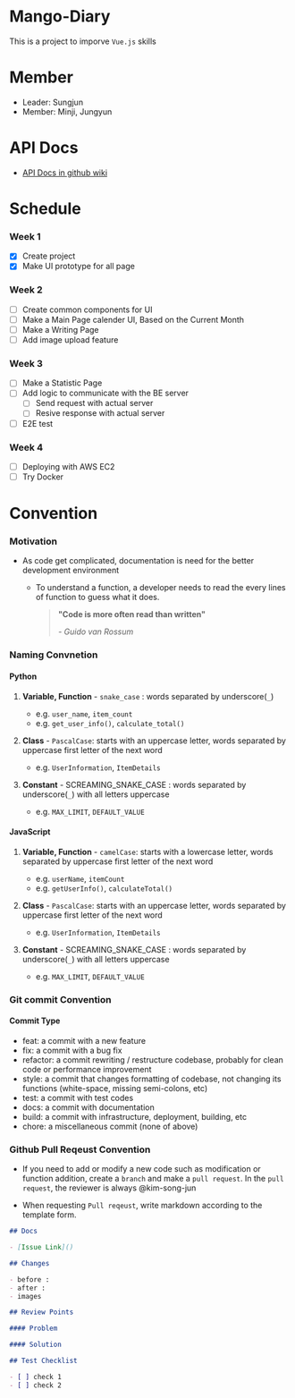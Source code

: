 # Mango-Diary

This is a project to imporve `Vue.js` skills

# Member

 - Leader: Sungjun
 - Member: Minji, Jungyun

# API Docs

- [API Docs in github wiki](https://github.com/DEV-TINO/Mango-Diary/wiki/%08API-Docs)

# Schedule

### Week 1

 - [x] Create project
 - [x] Make UI prototype for all page

### Week 2

 - [ ] Create common components for UI
 - [ ] Make a Main Page calender UI, Based on the Current Month
 - [ ] Make a Writing Page
 - [ ] Add image upload feature

### Week 3

 - [ ] Make a Statistic Page
 - [ ] Add logic to communicate with the BE server
   - [ ] Send request with actual server
   - [ ] Resive response with actual server
 - [ ] E2E test

### Week 4

 - [ ] Deploying with AWS EC2
 - [ ] Try Docker

# Convention

### Motivation

- As code get complicated, documentation is need for the better development environment

  - To understand a function, a developer needs to read the every lines of function to guess what it does.
 
    >
    > **"Code is more often read than written"**
    >
    > *- Guido van Rossum*

### Naming Convnetion

#### Python
  1. **Variable, Function**
    - `snake_case` : words separated by underscore(`_`)
      - e.g. `user_name`, `item_count`
      - e.g. `get_user_info()`, `calculate_total()`
          
  2. **Class**
    - `PascalCase`: starts with an uppercase letter, words separated by uppercase first letter of the next word
      - e.g. `UserInformation`, `ItemDetails`
          
  3. **Constant**
    - SCREAMING_SNAKE_CASE : words separated by underscore(`_`) with all letters uppercase
      - e.g. `MAX_LIMIT`, `DEFAULT_VALUE`

#### JavaScript
  1. **Variable, Function**
    - `camelCase`: starts with a lowercase letter, words separated by uppercase first letter of the next word
      - e.g. `userName`, `itemCount`
      - e.g. `getUserInfo()`, `calculateTotal()`
          
  2. **Class**
    - `PascalCase`: starts with an uppercase letter, words separated by uppercase first letter of the next word
      - e.g. `UserInformation`, `ItemDetails`
      
  3. **Constant**
    - SCREAMING_SNAKE_CASE : words separated by underscore(`_`) with all letters uppercase
      - e.g. `MAX_LIMIT`, `DEFAULT_VALUE`

### Git commit Convention

#### Commit Type

- feat: a commit with a new feature
- fix: a commit with a bug fix
- refactor: a commit rewriting / restructure codebase, probably for clean code or performance improvement
- style: a commit that changes formatting of codebase, not changing its functions (white-space, missing semi-colons, etc)
- test: a commit with test codes
- docs: a commit with documentation
- build: a commit with infrastructure, deployment, building, etc
- chore: a miscellaneous commit (none of above)

### Github Pull Reqeust Convention

- If you need to add or modify a new code such as modification or function addition, create a `branch` and make a `pull request`. In the `pull request`, the reviewer is always @kim-song-jun

- When requesting `Pull reqeust`, write markdown according to the template form.


```md
## Docs

- [Issue Link]()

## Changes

- before :
- after :
- images

## Review Points

#### Problem

#### Solution

## Test Checklist

- [ ] check 1
- [ ] check 2
```






